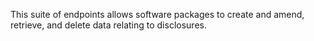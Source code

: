 This suite of endpoints allows software packages to create and amend, retrieve, and delete data relating to disclosures.
